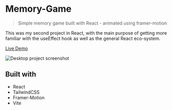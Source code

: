 # Memory-Game

> Simple memory game built with React - animated using framer-motion

This was my second project in React, with the main purpose of getting more familiar with the useEffect hook as well as the general React eco-system.

[Live Demo](https://timknops.github.io/memory-game/)

![Desktop project screenshot][memory-game-screenshot-full]

## Built with

- React
- TailwindCSS
- Framer-Motion
- Vite










[memory-game-screenshot-full]: src/assets/memory-game-screenshot-full.png
